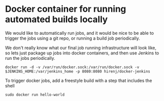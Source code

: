 # Docker container for running automated builds locally

We would like to automatically run jobs, and it would be nice to be able to trigger
the jobs using a git repo, or running a build job periodically.

We don't really know what our final job running infrastructure will look like,
so lets just package up jobs into docker containers, and then use Jenkins
to run the jobs periodically.

```
docker run -d -v /var/run/docker.sock:/var/run/docker.sock -v $JENKINS_HOME:/var/jenkins_home -p 8080:8080 hirenj/docker-jenkins
```

To trigger docker jobs, add a freestyle build with a step that includes the shell

```
sudo docker run hello-world
```